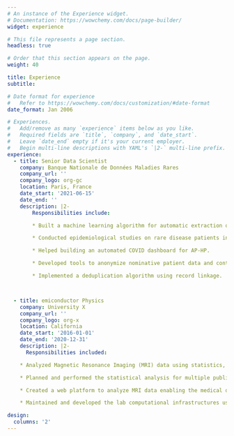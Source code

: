 ```yaml
---
# An instance of the Experience widget.
# Documentation: https://wowchemy.com/docs/page-builder/
widget: experience

# This file represents a page section.
headless: true

# Order that this section appears on the page.
weight: 40

title: Experience
subtitle:

# Date format for experience
#   Refer to https://wowchemy.com/docs/customization/#date-format
date_format: Jan 2006

# Experiences.
#   Add/remove as many `experience` items below as you like.
#   Required fields are `title`, `company`, and `date_start`.
#   Leave `date_end` empty if it's your current employer.
#   Begin multi-line descriptions with YAML's `|2-` multi-line prefix.
experience:
  - title: Senior Data Scientist
    company: Banque Nationale de Données Maladies Rares
    company_url: ''
    company_logo: org-gc
    location: Paris, France
    date_start: '2021-06-15'
    date_end: ''
    description: |2-
        Responsibilities include:

        * Built a machine learning algorithm for automatic extraction of clinical information from rare diseases patients’ electronic health records.

        * Conducted epidemiological studies on rare disease patients including the impact of coronavirus and surmortality.

        * Helped building an automated COVID dashboard for AP-HP.

        * Developed tools to anonymize nominative patient data and contributed to build the desindentified research rare disease registry.

        * Implemented a deduplication algorithm using record linkage.



  - title: emiconductor Physics
    company: University X
    company_url: ''
    company_logo: org-x
    location: California
    date_start: '2016-01-01'
    date_end: '2020-12-31'
    description: |2-
      Responsibilities included:

    * Analyzed Magnetic Resonance Imaging (MRI) data using statistics, machine learning, and deep learning to understand the effects of brain lesions on brain function.

    * Planned and performed the statistical analysis for multiple published research projects.

    * Created a web platform to analyze MRI data enabling the medical doctors and researchers to use state of the art quantitative methods.

    * Maintained and developed the lab computational infrastructures using sys admin and programming tools.

design:
  columns: '2'
---
```

